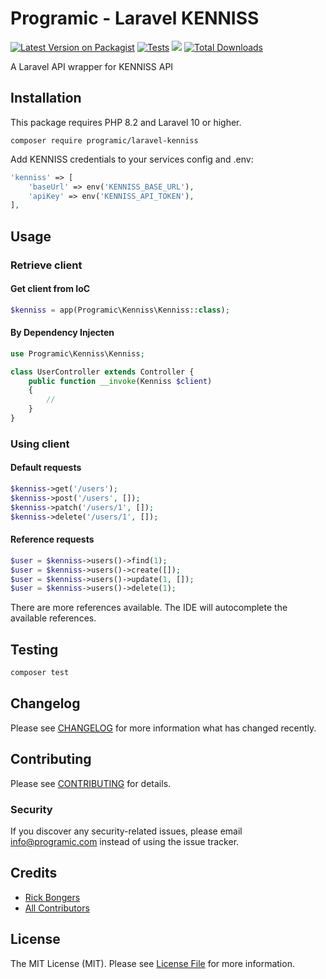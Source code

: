 # Programic - Laravel KENNISS

[![Latest Version on Packagist](https://img.shields.io/packagist/v/programic/laravel-kenniss.svg?style=flat-square)](https://packagist.org/packages/programic/laravel-kenniss)
[![Tests](https://github.com/programic/laravel-kenniss/actions/workflows/tests.yml/badge.svg?branch=main)](https://github.com/programic/laravel-kenniss/actions/workflows/tests.yml)
![](https://github.com/programic/laravel-kenniss/workflows/Run%20Tests/badge.svg?branch=main)
[![Total Downloads](https://img.shields.io/packagist/dt/programic/laravel-kenniss.svg?style=flat-square)](https://packagist.org/packages/programic/laravel-kenniss)

A Laravel API wrapper for KENNISS API

## Installation
This package requires PHP 8.2 and Laravel 10 or higher.

```
composer require programic/laravel-kenniss
```

Add KENNISS credentials to your services config and .env:
```php
'kenniss' => [
    'baseUrl' => env('KENNISS_BASE_URL'),
    'apiKey' => env('KENNISS_API_TOKEN'),
],
```

## Usage

### Retrieve client
#### Get client from IoC
```php
$kenniss = app(Programic\Kenniss\Kenniss::class);
```
#### By Dependency Injecten
```php
use Programic\Kenniss\Kenniss;

class UserController extends Controller {
    public function __invoke(Kenniss $client)
    {
        //
    }
}
```

### Using client

#### Default requests
```php
$kenniss->get('/users');
$kenniss->post('/users', []);
$kenniss->patch('/users/1', []);
$kenniss->delete('/users/1', []);
```
#### Reference requests
```php
$user = $kenniss->users()->find(1);
$user = $kenniss->users()->create([]);
$user = $kenniss->users()->update(1, []);
$user = $kenniss->users()->delete(1);
```
There are more references available. The IDE will autocomplete the available references.

## Testing
```bash
composer test
```

## Changelog

Please see [CHANGELOG](CHANGELOG.md) for more information what has changed recently.

## Contributing

Please see [CONTRIBUTING](CONTRIBUTING.md) for details.

### Security

If you discover any security-related issues, please email [info@programic.com](mailto:info@programic.com) instead of using the issue tracker.

## Credits

- [Rick Bongers](https://github.com/rbongers)
- [All Contributors](../../contributors)

## License

The MIT License (MIT). Please see [License File](LICENSE.md) for more information.
